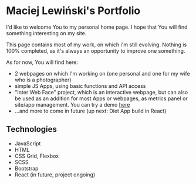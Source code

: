 # Maciej Lewiński's Portfolio

I'd like to welcome You to my personal home page. I hope that You will find something interesting on my site.

This page contains most of my work, on which i'm still evolving. Nothing is 100% completed, as it's always an opportunity to improve one something.

As for now, You will find here:
 - 2 webpages on which I'm working on (one personal and one for my wife who is a photographer)
 - simple JS Apps, using basic functions and API access
 - "Inter Web Face" project, which is an interactive webpage, but can also be used as an addition for most Apps or webpages, as metrics panel or site/app management. You can try a demo [here](https://maciejlewinski.github.io/InterWebFace.github.io/)
 - ...and more to come in future (up next: Diet App build in React)

## Technologies
- JavaScript
- HTML
- CSS Grid, Flexbox
- SCSS
- Bootstrap
- React (in future, project ongoing)

